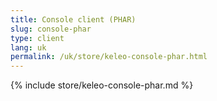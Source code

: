 ```yaml
---
title: Console client (PHAR)
slug: console-phar
type: client
lang: uk
permalink: /uk/store/keleo-console-phar.html
---
```


{% include store/keleo-console-phar.md %}

